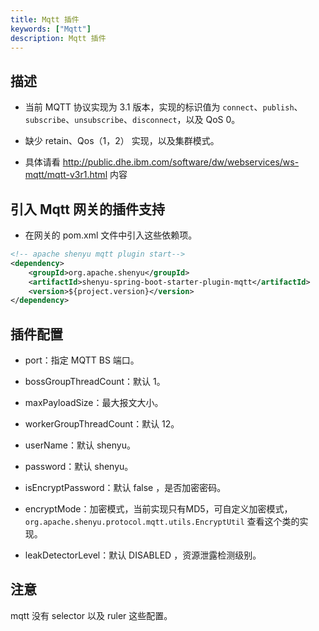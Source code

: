 ```yaml
---
title: Mqtt 插件
keywords: ["Mqtt"]
description: Mqtt 插件
---
```


## 描述

* 当前 MQTT 协议实现为 3.1 版本，实现的标识值为 `connect`、`publish`、`subscribe`、`unsubscribe`、`disconnect`，以及 QoS 0。
  
* 缺少 retain、Qos（1，2） 实现，以及集群模式。

* 具体请看 http://public.dhe.ibm.com/software/dw/webservices/ws-mqtt/mqtt-v3r1.html 内容

## 引入 Mqtt 网关的插件支持

* 在网关的 pom.xml 文件中引入这些依赖项。

```xml
<!-- apache shenyu mqtt plugin start-->
<dependency>
    <groupId>org.apache.shenyu</groupId>
    <artifactId>shenyu-spring-boot-starter-plugin-mqtt</artifactId>
    <version>${project.version}</version>
</dependency>
```

## 插件配置

* port：指定 MQTT BS 端口。

* bossGroupThreadCount：默认 1。

* maxPayloadSize：最大报文大小。

* workerGroupThreadCount：默认 12。

* userName：默认 shenyu。

* password：默认 shenyu。

* isEncryptPassword：默认 false ，是否加密密码。

* encryptMode：加密模式，当前实现只有MD5，可自定义加密模式，`org.apache.shenyu.protocol.mqtt.utils.EncryptUtil` 查看这个类的实现。

* leakDetectorLevel：默认 DISABLED ，资源泄露检测级别。

## 注意

mqtt 没有 selector 以及 ruler 这些配置。
